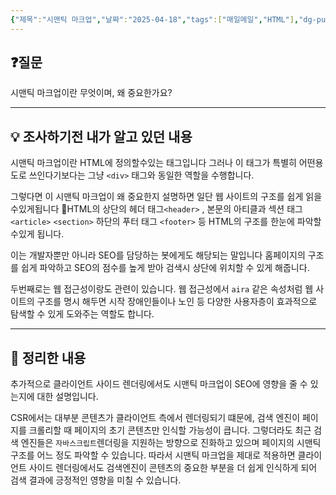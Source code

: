 ```yaml
---
{"제목":"시맨틱 마크업","날짜":"2025-04-18","tags":["매일메일","HTML"],"dg-publish":true,"permalink":"/매일메일/25년4월/시멘틱 마크업/","dgPassFrontmatter":true,"updated":"2025-04-24T01:48:46.653+09:00"}
---
```


## ❓질문

시맨틱 마크업이란 무엇이며, 왜 중요한가요?

---
## 💡 조사하기전 내가 알고 있던 내용

시맨틱 마크업이란 HTML에 정의할수있는 태그입니다 그러나 이 태그가 특별히 어떤용도로 쓰인다기보다는 그냥 `<div>` 태그와 동일한 역할을 수행합니다.

그렇다면 이 시맨틱 마크업이 왜 중요한지 설명하면 일단 웹 사이트의 구조를 쉽게 읽을수있게됩니다
HTML의 상단의 헤더 태그`<header>` , 본문의 아티클과 섹션 태그 `<article>` `<section>` 
하단의 푸터 태그 `<footer>` 등 HTML의 구조를 한눈에 파악할수있게 됩니다.

이는 개발자뿐만 아니라 SEO를 담당하는 봇에게도 해당되는 말입니다 홈페이지의 구조를 쉽게 파악하고 SEO의 점수를 높게 받아 검색시 상단에 위치할 수 있게 해줍니다.

두번째로는 웹 접근성이랑도 관련이 있습니다. 웹 접근성에서 `aira` 같은 속성처럼 웹 사이트의 구조를 명시 해두면 시작 장애인들이나 노인 등  다양한 사용자층이 효과적으로 탐색할 수 있게 도와주는 역할도 합니다.

---
## 🏫 정리한 내용

추가적으로 클라이언트 사이드 렌더링에서도 시맨틱 마크업이 SEO에 영향을 줄 수 있는지에 대한 설명입니다.

CSR에서는 대부분 콘텐츠가 클라이언트 측에서 렌더링되기 떄문에, 검색 엔진이 페이지를 크롤리할 때 페이지의 초기 콘텐츠만 인식할 가능성이 큽니다. 그렇더라도 최근 검색 엔진들은 `자바스크립트`렌더링을 지원하는 방향으로 진화하고 있으며 페이지의 시맨틱 구조를 어느 정도 파악할 수 있습니다. 따라서 시맨틱 마크업을 제대로 적용하면 클라이언트 사이드 렌더링에서도 검색엔진이 콘텐츠의 중요한 부분을 더 쉽게 인식하게 되어 검색 결과에 긍정적인 영향을 미칠 수 있습니다.